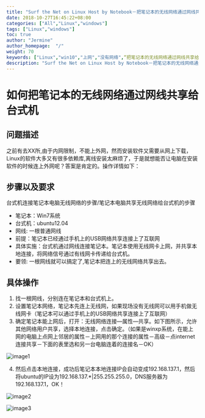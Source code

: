 ```yaml
---
title: "Surf the Net on Linux Host by Notebook－把笔记本的无线网络通过网线共享给台式机"
date: 2018-10-27T16:45:22+08:00
categories: ["All","Linux","windows"]
tags: ["Linux","windows"]
toc: true
author: "Jermine"
author_homepage:  "/"
weight: 70
keywords: ["Linux","win10","上网","没有网络",“把笔记本的无线网络通过网线共享给台式机” ]
description: "Surf the Net on Linux Host by Notebook－把笔记本的无线网络通过网线共享给台式机"
---
```



# 如何把笔记本的无线网络通过网线共享给台式机

## 问题描述
之前有去XX所,由于内网限制，不能上外网，然而安装软件又需要从网上下载，Linux的软件大多又有很多依赖库,离线安装太麻烦了，于是就想能否让电脑在安装软件的时候连上外网呢？答案是肯定的。操作详情如下：


## 步骤以及要求
台式机连接笔记本电脑无线网络的步骤/笔记本电脑共享无线网络给台式机的步骤

* 笔记本：Win7系统
* 台式机：ubuntu12.04
* 网线: 一根普通网线
* 前提：笔记本已经通过手机上的USB网络共享连接上了互联网
* 具体实施：台式机通过网线连接笔记本。笔记本使用无线网卡上网，并共享本地连接，将网络信号通过有线网卡传递给台式机。
* 要领: 一根网线就可以搞定了,笔记本把连上的无线网络共享出去。



## 具体操作

1. 找一根网线，分别连在笔记本和台式机上。
2. 设置笔记本网络，笔记本先连上无线网，如果现场没有无线网可以用手机做无线网卡（笔记本可以通过手机上的USB网络共享连接上了互联网）
3. 确定笔记本能上网后，打开：无线网络连接—属性—共享。如下图所示，允许其他网络用户共享，选择本地连接，点击确定。（如果是winxp系统，在能上网的电脑上点网上邻居的属性－上网用的那个连接的属性－高级－点internet连接共享－下面的表里选和另一台电脑连着的连接名－OK）

![image1](/img/win10/1.jpg)

4. 然后点击本地连接，成功后笔记本本地连接IP会自动变成192.168.137.1，然后将ubuntu的IP设为192.168.137.*|255.255.255.0，DNS服务器为192.168.137.1，OK！


![image2](/img/win10/2.png)

![image3](/img/win10/3.jpg)


